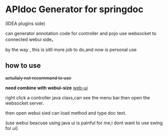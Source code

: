 # APIdoc Generator for springdoc 

(IDEA plugins side)

 can generator annotation code for controller and pojo
 use websocket to connected webui side。

by the way , this is sitll more job to do,and now is personal use

## how to use 

~~actullaly not recommand to use~~

**need combine with webui-size** [web-ui](https://github.com/DAYGoodTime/ApiDoc-Generator-webui)


right click a controller java class,can see the menu bar.then open the websocket server.

then open webui sied can load method  and type doc text.

(use webui beacuse using java ui is painful for me,i dont want to use swing for ui)
